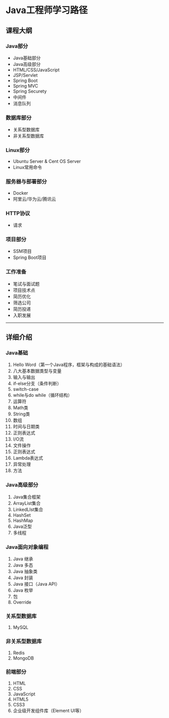 # Java工程师学习路径

## 课程大纲

### 	Java部分

- Java基础部分
- Java高级部分
- HTML/CSS/JavaScript
- JSP/Servlet
- Spring Boot
- Spring MVC
- Spring Securety
- 中间件
- 消息队列

### 	数据库部分

- 关系型数据库
- 非关系型数据库

### 	Linux部分

- Ubuntu Server & Cent OS Server
- Linux常用命令

### 	服务器与部署部分

- Docker
- 阿里云/华为云/腾讯云

### 	HTTP协议

- 请求

### 	项目部分

- SSM项目
- Spring Boot项目

### 	工作准备

- 笔试与面试题
- 项目技术点
- 简历优化
- 筛选公司
- 简历投递
- 入职发展

------

## 详细介绍

### 	Java基础

1. Hello Word（第一个Java程序，框架与构成的基础语法）
2. 八大基本数据类型与变量
3. 输入与输出
4. if-else分支（条件判断）
5. switch-case
6. while与do while（循环结构）
7. 运算符
8. Math类
9. String类
10. 数组
11. 时间与日期类
12. 正则表达式
13. I/O流
14. 文件操作
15. 正则表达式
16. Lambda表达式
17. 异常处理
18. 方法

### 	Java高级部分

1. Java集合框架
2. ArrayList集合
3. LinkedLIst集合
4. HashSet
5. HashMap
6. Java泛型
7. 多线程

### 	Java面向对象编程

1. Java 继承
2. Java 多态
3. Java 抽象类
4. Java 封装
5. Java 接口（Java API）
6. Java 枚举
7. 包
8. Override

### 	关系型数据库

1. MySQL

### 	非关系型数据库

1. Redis
2. MongoDB

### 	前端部分

1. HTML
2. CSS
3. JavaScript
4. HTML5
5. CSS3
6. 企业级开发组件库（Element UI等）